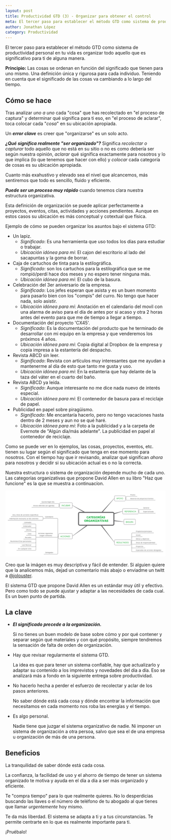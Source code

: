 ```yaml
---
layout: post
title: Productividad GTD (3) - Organizar para obtener el control
meta: El tercer paso para establecer el método GTD como sistema de productividad personal en tu vida es el de organizar todo lo que acabas de aclarar o procesar en el paso anterior.
author: Jonathan López
category: Productividad
---
```


El tercer paso para establecer el método GTD como sistema de productividad personal en tu vida es organizar todo aquello que es significativo para ti de alguna manera.

**Principio:** Las cosas se ordenan en función del significado que tienen para uno mismo. Una definición única y rigurosa para cada individuo. Teniendo en cuenta que el significado de las cosas va cambiando a lo largo del tiempo. 

## Cómo se hace

Tras analizar *uno a uno* cada "cosa" que has recolectado en "el proceso de captura" y determinar qué significa para ti eso, en "el proceso de aclarar", toca colocar cada "*cosa*" en su ubicación apropiada.

Un ***error clave*** es creer que "organizarse" es un solo acto. 

***¿Qué significa realmente "ser organizado"?*** Significa *recolectar o capturar* todo aquello que no está en su sitio o no es como debería ser según nuestra opinión, *aclarar* qué significa exactamente para nosotros y lo que implica (lo que tenemos que hacer con ello) y *colocar* cada categoría de cosas es su ubicación apropiada. 

Cuanto más exahustivo y elevado sea el nivel que alcancemos, más sentiremos que todo es sencillo, fluido y eficiente.

***Puede ser un proceso muy rápido*** cuando tenemos clara nuestra estructura organizativa.

Esta definición de organización se puede aplicar perfectamente a proyectos, eventos, citas, actividades y acciones pendientes. Aunque en estos casos su ubicación es más conceptual y cotextual que física.

Ejemplo de cómo se pueden organizar los asuntos bajo el sistema GTD:

* Un lapiz. 
	* *Significado*: Es una herramienta que uso todos los días para estudiar o trabajar. 
	* *Ubicación idónea para mí*: El cajon del escritorio al lado del sacapuntas y la goma de borrar.
* Caja de cartuchos de tinta para la estilográfica. 
	* *Significado*: son los cartuchos para la estilográfica que se me rompió/perdí hace dos meses y no espero tener ninguna más.
	* *Ubicación idónea para mí*: El cubo de la basura.
* Celebración del 3er aniversario de la empresa. 
	* *Significado*: Los jefes esperan que asista y es un buen momento para pasarlo bien con los "compis" del curro. No tengo que hacer nada, solo asistir.
	* *Ubicación idónea para mí*: Anotación en el calendario del movil con una alarma de aviso para el día de antes por si acaso y otra 2 horas antes del evento para que me de tiempo a llegar a tiempo.
* Documentación del proyecto 'CX45'. 
	* *Significado*: Es la documentación del producto que he terminado de desarrollar con mi equipo en la empresa y que venderemos los próximos 4 años.
	* *Ubicación idónea para mí*: Copia digital al Dropbox de la empresa y copia impresa a la estantería del despacho.
* Revista ABCD sin leer.
	* *Significado*: Revista con artículos muy interesantes que me ayudan a mantenerme al día de esto que tanto me gusta y uso. 
	* *Ubicación idónea para mí*: En la estantería que hay delante de la taza del váter en el cuarto del baño.
* Revista ABCD ya leída. 
	* *Significado*: Aunque interesante no me dice nada nuevo de interés especial. 
	* *Ubicación idónea para mí*: El contenedor de basura para el reciclaje de papel.
* Publicidad en papel sobre piragüismo.
	* *Significado*: Me encantaría hacerlo, pero no tengo vacaciones hasta dentro de 2 meses y aun no se qué haré.
	* *Ubicación idónea para mí*: Foto a la publicidad y a la carpeta de Evernote de "Algún día/más adelante". La publicidad en papel al contenedor de reciclaje.

Como se puede ver en lo ejemplos, las cosas, proyectos, eventos, etc. tienen su lugar según el significado que tenga en ese momento para nosotros. Con el tiempo hay que ir revisando, analizar qué significan *ahora* para nosotros y decidir si su ubicación actual es o no la correcta. 

Nuestra estructura o sistema de organización depende mucho de cada uno. Las categorías organizativas que propone David Allen en su libro "Haz que funcione" es la que se muestra a continuacíon.

![imagen](../assets/Categorias_organizativas.png)

Creo que la imágen es muy descriptiva y fácil de entender. Si alguien quiere que la analicemos más, dejad un comentario más abajo o enviadme un twitt a [@jolouster](http://twitter.com/jolouster).

El sistema GTD que propone David Allen es un estándar muy útil y efectivo. Pero como todo se puede ajustar y adaptar a las necesidades de cada cual. Es un buen punto de partida.

## La clave

* ***El significado precede a la organización.***

	Si no tienes un buen modelo de base sobre cómo y por qué contener y separar según qué materiales y con qué propósito, siempre tendremos la sensación de falta de orden de organización.  

* Hay que revisar regularmente el sistema GTD.

	La idea es que para tener un sistema confiable, hay que actualizarlo y adaptar su contenido a los imprevistos y novedades del día a día. Eso se analizará más a fondo en la siguiente entrega sobre productividad.

* No hacerlo hecha a perder el esfuerzo de recolectar y aclar de los pasos anteriores.

	No saber dónde está cada cosa y dónde encontrar la información que necesitamos en cada momento nos roba las energías y el tiempo.

* Es algo personal.
	
	Nadie tiene que juzgar el sistema organizativo de nadie. Ni imponer un sistema de organización a otra persoa, salvo que sea el de una empresa u organización de más de una persona.

## Beneficios

La tranquilidad de saber dónde está cada cosa. 

La confianza, la facilidad de uso y el ahorro de tiempo de tener un sistema organizado te motiva y ayuda en el día a día a ser más organizado y eficiente.

Te "compra tiempo" para lo que realmente quieres. No lo desperdicias buscando las llaves o el número de teléfono de tu abogado al que tienes que llamar *urgentemente* hoy mismo.

Te da más liberdad. El sistema se adapta a ti y a tus circunstancias. Te permite centrarte en lo que es realmente importante para ti.

¡Pruébalo!

